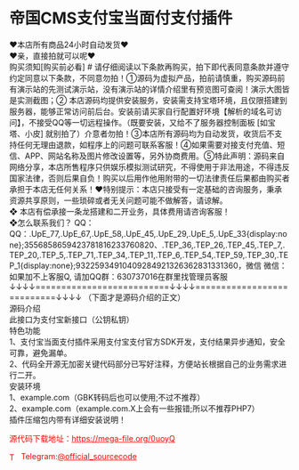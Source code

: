 # 帝国CMS支付宝当面付支付插件

❤本店所有商品24小时自动发货❤<br>❤亲，直接拍就可以呢❤<br>购买须知[购买前必看] # 请仔细阅读以下条款再购买，拍下即代表同意条款并遵守约定同意以下条款，不同意勿拍！①源码为虚拟产品，拍前请慎重，购买源码前有演示站的先测试演示站，没有演示站的详情介绍里有预览图可查阅！演示大图皆是实测截图；② 本店源码均提供安装服务，安装需支持宝塔环境，且仅限搭建到服务器，能够正常访问前后台。安装前请买家自行配置好环境【解析的域名可访问】，不接受QQ等一切远程操作。（既要安装，又给不了服务器控制面板 [如宝塔、小皮] 就别拍了）介意者勿拍！③本店所有源码均为自动发货，收货后不支持任何无理由退款，如程序上的问题可联系客服！④如果需要对接支付充值、短信、APP、网站名称及图片修改设置等，另外协商费用。⑤特此声明：源码来自网络分享，本店所售程序只供娱乐模拟测试研究，不得使用于非法用途，不得违反国家法律，否则后果自负！购买以后用作他用附带的一切法律责任后果都由购买者承担于本店无任何关系！❤特别提示：本店只接受有一定基础的咨询服务，秉承资源共享原则，一些琐碎或者无关问题可能不做解答，请谅解。<br>❖ 本店有偿承接一条龙搭建和二开业务，具体费用请咨询客服！<br>❖怎么联系我们？                                                                          QQ： QQ：.UpE_77,.UpE_67,.UpE_58,.UpE_45,.UpE_29,.UpE_5,.UpE_33{display:none};3556858659423781816233760820、.TEP_36,.TEP_26,.TEP_45,.TEP_7,.TEP_20,.TEP_5,.TEP_71,.TEP_34,.TEP_11,.TEP_6,.TEP_54,.TEP_59,.TEP_30,.TEP_1{display:none};93225934910409284921326362831331360，微信 微信：如果加不上客服Q, 请加QQ群：630737016在群里找管理员客服<br>↓↓↓↓==========================↓↓↓↓===========================↓↓↓↓   （下面才是源码介绍的正文）<br>源码介绍<br>此接口为支付宝新接口（公钥私钥）<br>特色功能<br>1、支付宝当面支付插件采用支付宝支付官方SDK开发，支付结果异步通知，安全可靠，避免漏单。<br>2、代码全开源无加密关键代码部分已写好注释，方便站长根据自己的业务需求进行二开。<br>安装环境<br>1、example.com（GBK转码后也可以使用;不过不推荐）<br>2、example.com（example.com.X上会有一些报错;所以不推荐PHP7）<br>插件压缩包内带有详细安装说明！<br>


<p style="color: red;">源代码下载地址：<a href="https://mega-file.org/0uoyQ" style="color: red;">https://mega-file.org/0uoyQ</a></p><p style="color: red;"><img src="https://cdn-icons-png.flaticon.com/512/2111/2111646.png" alt="Telegram Icon" style="width: 16px; vertical-align: middle; margin-right: 5px;">Telegram:<a href="https://t.me/official_sourcecode" style="color: red;">@official_sourcecode</a></p>